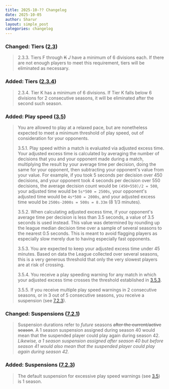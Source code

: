 ```yaml
---
title: 2025-10-?? Changelog
date: 2025-10-05
author: Sharur
layout: simple_post
categories: changelog
---
```

### Changed: Tiers ([2.3](/rules#2.3))

> 2.3.3. Tiers F through ~~K~~ *J* have a minimum of 6 divisions each. If there are not enough players to meet this requirement, tiers will be eliminated as necessary.

### Added: Tiers ([2.3.4](/rules#2.3.4))

> 2.3.4. Tier K has a minimum of 6 divisions. If Tier K falls below 6 divisions for 2 consecutive seasons, it will be eliminated after the second such season.

### Added: Play speed ([3.5](/rules#3.5))

> You are allowed to play at a relaxed pace, but are nonetheless expected to meet a minimum threshold of play speed, out of consideration for your opponents.
> 
> 3.5.1. Play speed within a match is evaluated via adjusted excess time. Your adjusted excess time is calculated by averaging the number of decisions that you and your opponent made during a match, multiplying the result by your average time per decision, doing the same for your opponent, then subtracting your opponent's value from your value. For example, if you took 5 seconds per decision over 450 decisions, and your opponent took 4 seconds per decision over 550 decisions, the average decision count would be `(450+550)/2 = 500`, your adjusted time would be `5s*500 = 2500s`, your opponent's adjusted time would be `4s*500 = 2000s`, and your adjusted excess time would be `2500s-2000s = 500s = 8.33m` (8 1/3 minutes).
>
> 3.5.2. When calculating adjusted excess time, if your opponent's average time per decision is less than 3.5 seconds, a value of 3.5 seconds is used instead. This value was determined by rounding up the league median decision time over a sample of several seasons to the nearest 0.5 seconds. This is meant to avoid flagging players as especially slow merely due to having especially fast opponents.
>
> 3.5.3. You are expected to keep your adjusted excess time under 45 minutes. Based on data the League collected over several seasons, this is a very generous threshold that only the very slowest players are at risk of crossing.
>
> 3.5.4. You receive a play speeding warning for any match in which your adjusted excess time crosses the threshold established in [3.5.3](/rules#3.5.3).
>
> 3.5.5. If you receive multiple play speed warnings in 2 consecutive seasons, or in 3 out of 5 consecutive seasons, you receive a suspension (see [7.2.3](/rules#7.2.3)).

### Changed: Suspensions ([7.2.1](/rules#7.2.1))

> Suspension durations refer to *future* seasons ~~after the current/active season~~. A 1 season suspension assigned during season 40 would mean that the suspended player could play again during season 42. *Likewise, a 1 season suspension assigned after season 40 but before season 41 would also mean that the suspended player could play again during season 42.*

### Added: Suspensions ([7.2.3](/rules#7.2.3))

> The default suspension for excessive play speed warnings (see [3.5](/rules#3.5)) is 1 season.